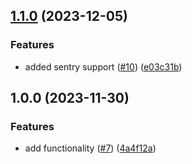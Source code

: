 ## [1.1.0](https://github.com/justtrackio/terraform-aws-flink-cluster-base/compare/v1.0.0...v1.1.0) (2023-12-05)


### Features

* added sentry support ([#10](https://github.com/justtrackio/terraform-aws-flink-cluster-base/issues/10)) ([e03c31b](https://github.com/justtrackio/terraform-aws-flink-cluster-base/commit/e03c31b6a8f06f08d3d2ed27cc73c231932b4893))

## 1.0.0 (2023-11-30)


### Features

* add functionality ([#7](https://github.com/justtrackio/terraform-aws-flink-cluster-base/issues/7)) ([4a4f12a](https://github.com/justtrackio/terraform-aws-flink-cluster-base/commit/4a4f12a3ef8b78931dd3c0b2b4e3e6028ee6818b))
